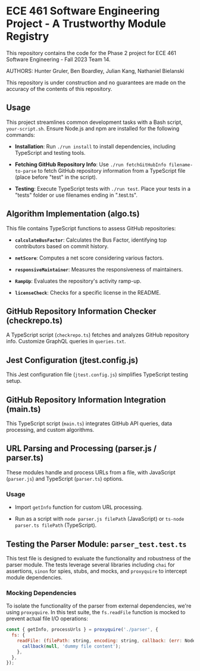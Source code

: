 # ECE 461 Software Engineering Project - A Trustworthy Module Registry

This repository contains the code for the Phase 2 project for ECE 461 Software Engineering - Fall 2023 Team 14.

AUTHORS: Hunter Gruler, Ben Boardley, Julian Kang, Nathaniel Bielanski

This repository is under construction and no guarantees are made on the accuracy of the contents of this repository.

## Usage

This project streamlines common development tasks with a Bash script, `your-script.sh`. Ensure Node.js and npm are installed for the following commands:

- **Installation**: Run `./run install` to install dependencies, including TypeScript and testing tools.

- **Fetching GitHub Repository Info**: Use `./run fetchGitHubInfo filename-to-parse` to fetch GitHub repository information from a TypeScript file (place before "test" in the script).

- **Testing**: Execute TypeScript tests with `./run test`. Place your tests in a "tests" folder or use filenames ending in ".test.ts".

## Algorithm Implementation (algo.ts)

This file contains TypeScript functions to assess GitHub repositories:

- **`calculateBusFactor`**: Calculates the Bus Factor, identifying top contributors based on commit history.

- **`netScore`**: Computes a net score considering various factors.

- **`responsiveMaintainer`**: Measures the responsiveness of maintainers.

- **`RampUp`**: Evaluates the repository's activity ramp-up.

- **`licenseCheck`**: Checks for a specific license in the README.

## GitHub Repository Information Checker (checkrepo.ts)

A TypeScript script (`checkrepo.ts`) fetches and analyzes GitHub repository info. Customize GraphQL queries in `queries.txt`.

## Jest Configuration (jtest.config.js)

This Jest configuration file (`jtest.config.js`) simplifies TypeScript testing setup.

## GitHub Repository Information Integration (main.ts)

This TypeScript script (`main.ts`) integrates GitHub API queries, data processing, and custom algorithms.

## URL Parsing and Processing (parser.js / parser.ts)

These modules handle and process URLs from a file, with JavaScript (`parser.js`) and TypeScript (`parser.ts`) options.

### Usage

- Import `getInfo` function for custom URL processing.

- Run as a script with `node parser.js filePath` (JavaScript) or `ts-node parser.ts filePath` (TypeScript).

## Testing the Parser Module: `parser_test.test.ts`

This test file is designed to evaluate the functionality and robustness of the parser module. The tests leverage several libraries including `chai` for assertions, `sinon` for spies, stubs, and mocks, and `proxyquire` to intercept module dependencies.

### Mocking Dependencies

To isolate the functionality of the parser from external dependencies, we're using `proxyquire`. In this test suite, the `fs.readFile` function is mocked to prevent actual file I/O operations:

```javascript
const { getInfo, processUrls } = proxyquire('./parser', {
  fs: {
    readFile: (filePath: string, encoding: string, callback: (err: NodeJS.ErrnoException | null, data: string) => void) => {
      callback(null, 'dummy file content');
    },
  },
});
